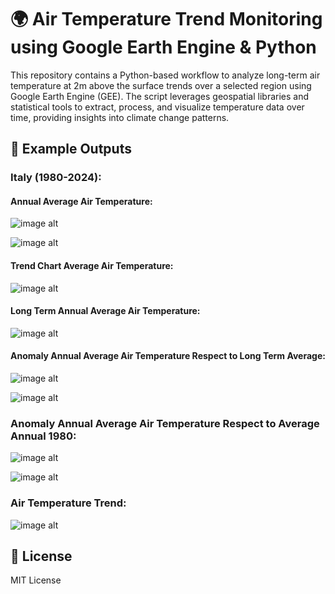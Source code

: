 # 🌍 Air Temperature Trend Monitoring using Google Earth Engine & Python
This repository contains a Python-based workflow to analyze long-term air temperature at 2m above the surface trends over a selected region using Google Earth Engine (GEE). The script leverages geospatial libraries and statistical tools to extract, process, and visualize temperature data over time, providing insights into climate change patterns.

## 📸 Example Outputs

### Italy (1980-2024):

#### Annual Average Air Temperature:
![image alt](https://github.com/SaeidDaliriSusefi/AirTemperature-Trend-Monitoring/blob/5298c8979b2b3d03297aa0d17ea05b03bff6332f/Images/Yearly%20Average%20Air%20Temperature%20Italy.gif)




![image alt](https://github.com/SaeidDaliriSusefi/AirTemperature-Trend-Monitoring/blob/5298c8979b2b3d03297aa0d17ea05b03bff6332f/Images/Yearly%20Average%20Air%20Temperature%20Italy.png)



#### Trend Chart Average Air Temperature:
![image alt](https://github.com/SaeidDaliriSusefi/AirTemperature-Trend-Monitoring/blob/e88b741091e872382c9ad369c02b25278e29915d/Images/Average%20Air%20Temperature%20trend%20over%20Italy.gif)



#### Long Term Annual Average Air Temperature:
![image alt](https://github.com/SaeidDaliriSusefi/AirTemperature-Trend-Monitoring/blob/c2febe3d0bdb1c0757857f85f31596729558216e/Images/Long%20Term%20Average%20Air%20Temperature%20Italy..png)



#### Anomaly Annual Average Air Temperature Respect to Long Term Average:
![image alt](https://github.com/SaeidDaliriSusefi/AirTemperature-Trend-Monitoring/blob/e88b741091e872382c9ad369c02b25278e29915d/Images/Anomaly%20Yearly%20Average%20Air%20Temperature%20Respect%20to%20Long%20Term%20Average%20Italy.gif)




![image alt](https://github.com/SaeidDaliriSusefi/AirTemperature-Trend-Monitoring/blob/e88b741091e872382c9ad369c02b25278e29915d/Images/Anomaly%20Yearly%20Average%20Air%20Temperature%20Respect%20to%20Long%20Term%20Average%20Italy.png)



### Anomaly Annual Average Air Temperature Respect to Average Annual 1980: 
![image alt](https://github.com/SaeidDaliriSusefi/AirTemperature-Trend-Monitoring/blob/e88b741091e872382c9ad369c02b25278e29915d/Images/Anomaly%20Average%20Air%20Temperature%20Respect%20to%20Average%20Yearly%201980%20Italy.gif)



![image alt](https://github.com/SaeidDaliriSusefi/AirTemperature-Trend-Monitoring/blob/0a7ff356510c45a9277d7e1bc44536ee88ad13cd/Images/Anomaly%20Average%20Air%20Temperature%20Respect%20to%20Average%20Yearly%201980%20Italy.png)



### Air Temperature Trend:
![image alt](https://github.com/SaeidDaliriSusefi/AirTemperature-Trend-Monitoring/blob/30814c0920f9d8f970c5b1aa25b333d9783bd882/Images/Trend%20Italy..png)



## 📜 License
MIT License


